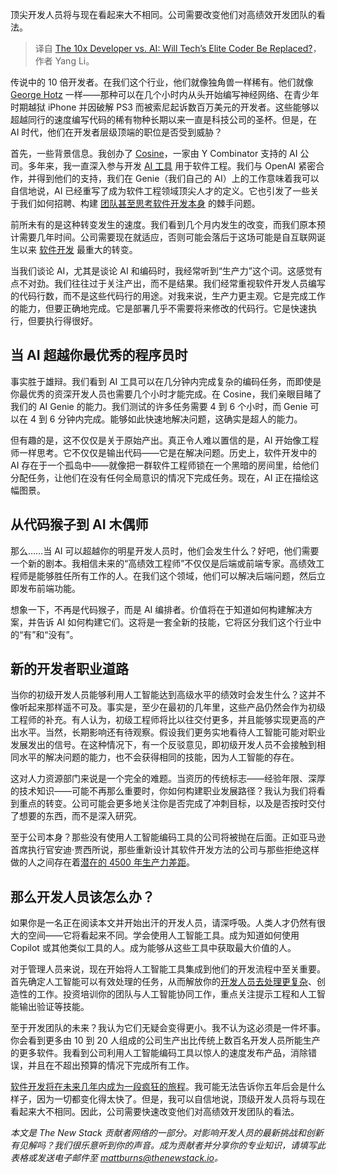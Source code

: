 
<!--
title: 10 倍开发者与 AI：科技精英程序员会被取代吗？
cover: https://cdn.thenewstack.io/media/2024/11/07252712-fatemeh-rezvani-xn3d8dizh7q-unsplash-scaled.jpg
-->

顶尖开发人员将与现在看起来大不相同。公司需要改变他们对高绩效开发团队的看法。

> 译自 [The 10x Developer vs. AI: Will Tech’s Elite Coder Be Replaced?](https://thenewstack.io/the-10x-developer-vs-ai-will-techs-elite-coder-be-replaced/)，作者 Yang Li。

传说中的 10 倍开发者。在我们这个行业，他们就像独角兽一样稀有。他们就像 [George Hotz](https://techcrunch.com/2022/11/02/george-hotz-aka-geohot-is-leaving-comma-ai-for-a-lofty-ai-project/) 一样——那种可以在几个小时内从头开始编写神经网络、在青少年时期越狱 iPhone 并因破解 PS3 而被索尼起诉数百万美元的开发者。这些能够以超越同行的速度编写代码的稀有物种长期以来一直是科技公司的圣杯。但是，在 AI 时代，他们在开发者层级顶端的职位是否受到威胁？

首先，一些背景信息。我创办了 [Cosine](https://cosine.sh/)，一家由 Y Combinator 支持的 AI 公司。多年来，我一直深入参与开发 [AI 工具](https://thenewstack.io/2-open-source-ai-tools-that-reduce-devops-friction/) 用于软件工程。我们与 OpenAI 紧密合作，并得到他们的支持，我们在 Genie（我们自己的 AI）上的工作意味着我可以自信地说，AI 已经重写了成为软件工程领域顶尖人才的定义。它也引发了一些关于我们如何招聘、构建 [团队甚至思考软件开发本身](https://thenewstack.io/managing-software-development-team-dynamics-from-within/) 的棘手问题。

前所未有的是这种转变发生的速度。我们看到几个月内发生的改变，而我们原本预计需要几年时间。公司需要现在就适应，否则可能会落后于这场可能是自互联网诞生以来 [软件开发](https://thenewstack.io/feds-critical-software-must-drop-c-c-by-2026-or-face-risk/) 最重大的转变。

当我们谈论 AI，尤其是谈论 AI 和编码时，我经常听到“生产力”这个词。这感觉有点不对劲。我们往往过于关注产出，而不是结果。我们经常重视软件开发人员编写的代码行数，而不是这些代码行的用途。对我来说，生产力更主观。它是完成工作的能力，但要正确地完成。它是部署几乎不需要将来修改的代码行。它是快速执行，但要执行得很好。

## 当 AI 超越你最优秀的程序员时

事实胜于雄辩。我们看到 AI 工具可以在几分钟内完成复杂的编码任务，而即使是你最优秀的资深开发人员也需要几个小时才能完成。在 Cosine，我们亲眼目睹了我们的 AI Genie 的能力。我们测试的许多任务需要 4 到 6 个小时，而 Genie 可以在 4 到 6 分钟内完成。能够如此快速地解决问题，这确实是超人的能力。

但有趣的是，这不仅仅是关于原始产出。真正令人难以置信的是，AI 开始像工程师一样思考。它不仅仅是输出代码——它是在解决问题。历史上，软件开发中的 AI 存在于一个孤岛中——就像把一群软件工程师锁在一个黑暗的房间里，给他们分配任务，让他们在没有任何全局意识的情况下完成任务。现在，AI 正在描绘这幅图景。

## 从代码猴子到 AI 木偶师

那么……当 AI 可以超越你的明星开发人员时，他们会发生什么？好吧，他们需要一个新的剧本。我相信未来的“高绩效工程师”不仅仅是后端或前端专家。高绩效工程师是能够胜任所有工作的人。在我们这个领域，他们可以解决后端问题，然后立即发布前端功能。

想象一下，不再是代码猴子，而是 AI 编排者。价值将在于知道如何构建解决方案，并告诉 AI 如何构建它们。这将是一套全新的技能，它将区分我们这个行业中的“有”和“没有”。

## 新的开发者职业道路

当你的初级开发人员能够利用人工智能达到高级水平的绩效时会发生什么？这并不像听起来那样遥不可及。事实是，至少在最初的几年里，这些产品仍然会作为初级工程师的补充。有人认为，初级工程师将比以往交付更多，并且能够实现更高的产出水平。当然，长期影响还有待观察。假设我们更务实地看待人工智能可能对职业发展发出的信号。在这种情况下，有一个反驳意见，即初级开发人员不会接触到相同水平的解决问题的能力，也不会获得相同的技能，因为人工智能的存在。

这对人力资源部门来说是一个完全的难题。当资历的传统标志——经验年限、深厚的技术知识——可能不再那么重要时，你如何构建职业发展路径？我认为我们将看到重点的转变。公司可能会更多地关注你是否完成了冲刺目标，以及是否按时交付了想要的东西，而不是深入研究。

至于公司本身？那些没有使用人工智能编码工具的公司将被抛在后面。正如亚马逊首席执行官安迪·贾西所说，那些重新设计其软件开发方法的公司与那些拒绝这样做的人之间存在着[潜在的 4500 年生产力差距](https://x.com/ajassy/status/1826608791741493281)。

## 那么开发人员该怎么办？

如果你是一名正在阅读本文并开始出汗的开发人员，请深呼吸。人类人才仍然有很大的空间——它将看起来不同。学会使用人工智能工具。成为知道如何使用 Copilot 或其他类似工具的人。成为能够从这些工具中获取最大价值的人。

对于管理人员来说，现在开始将人工智能工具集成到他们的开发流程中至关重要。首先确定人工智能可以有效处理的任务，从而解放你的[开发人员去处理更复杂](https://thenewstack.io/is-ai-the-antidote-to-software-development-complexity/)、创造性的工作。投资培训你的团队与人工智能协同工作，重点关注提示工程和人工智能输出验证等技能。

至于开发团队的未来？我认为它们无疑会变得更小。我不认为这必须是一件坏事。你会看到更多由 10 到 20 人组成的公司生产出比传统上数百名开发人员所能生产的更多软件。我看到公司利用人工智能编码工具以惊人的速度发布产品，消除错误，并且在不超出预算的情况下完成所有工作。

[软件开发将在未来几年内成为一段疯狂的旅程](https://thenewstack.io/social-intelligence-is-the-next-big-step-for-ai/)。我可能无法告诉你五年后会是什么样子，因为一切都变化得太快了。但是，我可以自信地说，顶级开发人员将与现在看起来大不相同。因此，公司需要快速改变他们对高绩效开发团队的看法。

*本文是 The New Stack 贡献者网络的一部分。对影响开发人员的最新挑战和创新有见解吗？我们很乐意听到你的声音。成为贡献者并分享你的专业知识，请填写此表格或发送电子邮件至 mattburns@thenewstack.io。*

